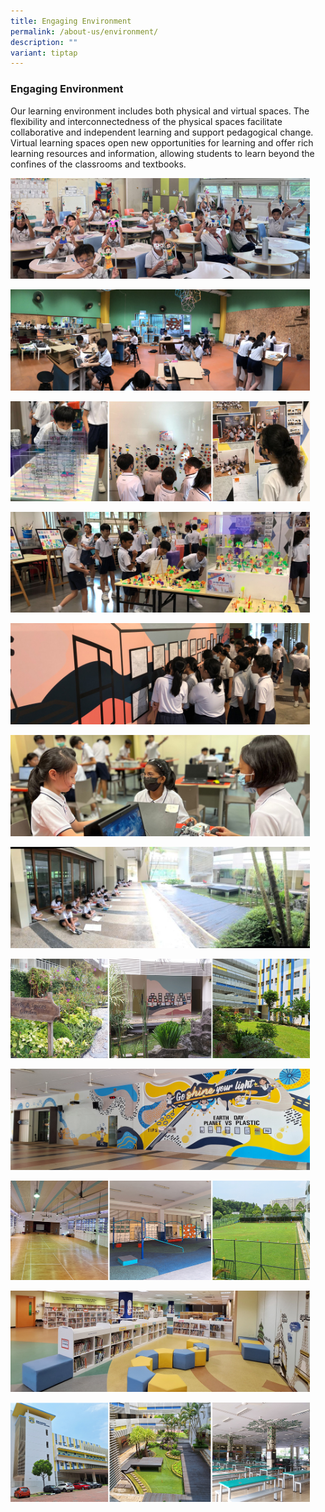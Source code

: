 ```yaml
---
title: Engaging Environment
permalink: /about-us/environment/
description: ""
variant: tiptap
---
```

<h3>Engaging Environment</h3>
<p>Our learning environment includes both physical and virtual spaces. The
flexibility and interconnectedness of the physical spaces facilitate collaborative
and independent learning and support pedagogical change. Virtual learning
spaces open new opportunities for learning and offer rich learning resources
and information, allowing students to learn beyond the confines of the
classrooms and textbooks.</p>
<div class="isomer-image-wrapper">
<img style="width:95%" height="auto" width="100%" src="/images/abt-ee01.jpeg">
</div>
<p></p>
<div class="isomer-image-wrapper">
<img style="width:95%" height="auto" width="100%" src="/images/abt-ee02.jpeg">
</div>
<p></p>
<div class="isomer-image-wrapper">
<img style="width:95%" height="auto" width="100%" src="/images/abt-ee08.jpg">
</div>
<p></p>
<div class="isomer-image-wrapper">
<img style="width:95%" height="auto" width="100%" src="/images/abt-ee04.jpg">
</div>
<p></p>
<div class="isomer-image-wrapper">
<img style="width:95%" height="auto" width="100%" src="/images/abt-ee05.jpg">
</div>
<p></p>
<div class="isomer-image-wrapper">
<img style="width:95%" height="auto" width="100%" src="/images/abt-ee06.jpg">
</div>
<p></p>
<div class="isomer-image-wrapper">
<img style="width:95%" height="auto" width="100%" src="/images/abt-ee07.jpeg">
</div>
<p></p>
<div class="isomer-image-wrapper">
<img style="width: 95%;" height="auto" width="100%" alt="" src="/images/abt_ee09.jpg">
</div>
<p></p>
<div class="isomer-image-wrapper">
<img style="width: 95%;" height="auto" width="100%" alt="" src="/images/abt_ee10.jpg">
</div>
<p></p>
<div class="isomer-image-wrapper">
<img style="width: 95%;" height="auto" width="100%" alt="" src="/images/abt_ee12.jpg">
</div>
<p></p>
<div class="isomer-image-wrapper">
<img style="width: 95%;" height="auto" width="100%" alt="" src="/images/abt_ee11.jpg">
</div>
<p></p>
<div class="isomer-image-wrapper">
<img style="width: 95%;" height="auto" width="100%" alt="" src="/images/abt_ee13.jpg">
</div>
<p></p>